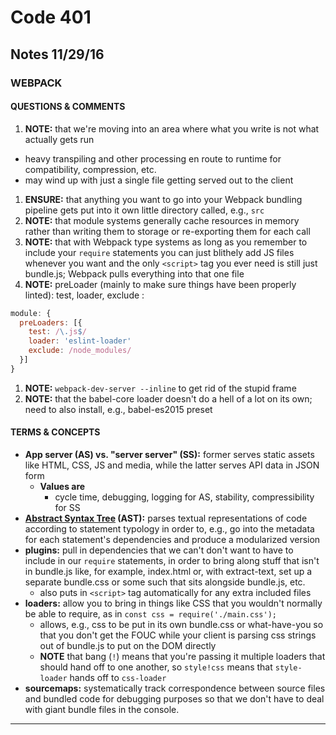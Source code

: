 # Code 401 
## Notes 11/29/16
### WEBPACK

#### QUESTIONS & COMMENTS
1. **NOTE:** that we're moving into an area where what you write is not what actually gets run
  * heavy transpiling and other processing en route to runtime for compatibility, compression, etc.
  * may wind up with just a single file getting served out to the client
1. **ENSURE:** that anything you want to go into your Webpack bundling pipeline gets put into it own little directory called, e.g., `src`
1. **NOTE:** that module systems generally cache resources in memory rather than writing them to storage or re-exporting them for each call
1. **NOTE:** that with Webpack type systems as long as you remember to include your `require` statements you can just blithely add JS files whenever you want and the only `<script>` tag you ever need is still just bundle.js; Webpack pulls everything into that one file 
1. **NOTE:** preLoader (mainly to make sure things have been properly linted): test, loader, exclude :
  ```javascript
  module: {
    preLoaders: [{
      test: /\.js$/
      loader: 'eslint-loader'
      exclude: /node_modules/
    }]
  }
  ```
1. **NOTE:** `webpack-dev-server --inline` to get rid of the stupid frame
1. **NOTE:** that the babel-core loader doesn't do a hell of a lot on its own; need to also install, e.g., babel-es2015 preset


#### TERMS & CONCEPTS
  * **App server (AS) vs. "server server" (SS):**  former serves static assets like HTML, CSS, JS and media, while the latter serves API data in JSON form
    * **Values are** 
      - cycle time, debugging, logging for AS, stability, compressibility for SS
  * **[Abstract Syntax Tree](https://astexplorer.net) (AST):**  parses textual representations of code according to statement typology in order to, e.g., go into the metadata for each statement's dependencies and produce a modularized version
  * **plugins:**  pull in dependencies that we can't don't want to have to include in our `require` statements, in order to bring along stuff that isn't in bundle.js like, for example, index.html or, with extract-text, set up a separate bundle.css or some such that sits alongside bundle.js, etc.
    * also puts in `<script>` tag automatically for any extra included files
  * **loaders:**  allow you to bring in things like CSS that you wouldn't normally be able to require, as in `const css = require('./main.css');`
    * allows, e.g., css to be put in its own bundle.css or what-have-you so that you don't get the FOUC while your client is parsing css strings out of bundle.js to put on the DOM directly
    * **NOTE** that bang (`!`) means that you're passing it multiple loaders that should hand off to one another, so `style!css` means that `style-loader` hands off to `css-loader`
  * **sourcemaps:**  systematically track correspondence between source files and bundled code for debugging purposes so that we don't have to deal with giant bundle files in the console.

  
---
